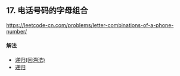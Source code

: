 ## 17. 电话号码的字母组合

https://leetcode-cn.com/problems/letter-combinations-of-a-phone-number/


#### 解法  

* [递归(回溯法)](_1.py)
* [递归](_2.py)
